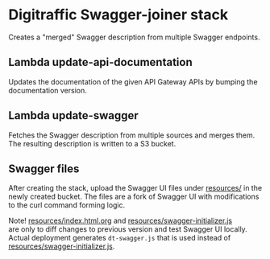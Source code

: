 # Digitraffic Swagger-joiner stack

Creates a "merged" Swagger description from multiple Swagger endpoints.

## Lambda update-api-documentation
Updates the documentation of the given API Gateway APIs by bumping the documentation version.

## Lambda update-swagger
Fetches the Swagger description from multiple sources and merges them.
The resulting description is written to a S3 bucket.

## Swagger files
After creating the stack, upload the Swagger UI files under [resources/](resources/) in the newly created bucket.
The files are a fork of Swagger UI with modifications to the curl command forming logic.
 
Note! [resources/index.html.org](resources/index.html.org) and [resources/swagger-initializer.js](resources/swagger-initializer.js)  
are only to diff changes to previous version and test Swagger UI locally. Actual deployment generates `dt-swagger.js` 
that is used instead of [resources/swagger-initializer.js](resources/swagger-initializer.js). 


